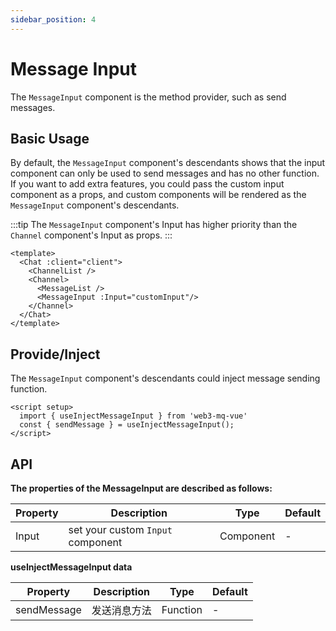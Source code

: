 ```yaml
---
sidebar_position: 4
---
```


# Message Input

The `MessageInput` component is the method provider, such as send messages.

## Basic Usage

By default, the `MessageInput` component's descendants shows that the input component can only be used to send messages and has no other function. If you want to add extra features, you could pass the custom input component as a props, and custom components will be rendered as the `MessageInput` component's descendants.

:::tip
  The `MessageInput` component's Input has higher priority than the `Channel` component's Input as props. 
:::

```vue
<template>
  <Chat :client="client">
    <ChannelList />
    <Channel>
      <MessageList />
      <MessageInput :Input="customInput"/>
    </Channel>
  </Chat>
</template>
```

## Provide/Inject

The `MessageInput` component's descendants could inject message sending function.

```vue
<script setup>
  import { useInjectMessageInput } from 'web3-mq-vue'
  const { sendMessage } = useInjectMessageInput();
</script>
```

## API

**The properties of the MessageInput are described as follows:**

| Property | Description                               | Type                                      | Default |
| -------- | ----------------------------------------- | ----------------------------------------- | ------- |
|  Input   | set your custom `Input` component         |        Component                          |   -     |

**useInjectMessageInput data**

| Property      | Description                            | Type              | Default |
| ------------- | -------------------------------------- | ----------------- | ------- |
| sendMessage   |    发送消息方法                          | Function          |   -     |